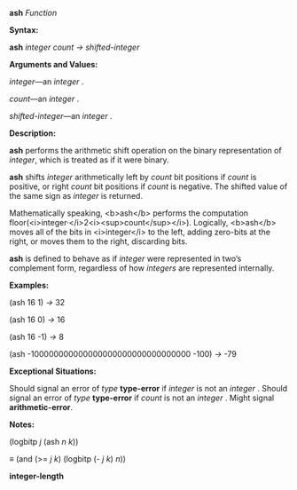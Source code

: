 **ash** *Function* 

**Syntax:** 

**ash** *integer count → shifted-integer* 

**Arguments and Values:** 

*integer*—an *integer* . 

*count*—an *integer* . 

*shifted-integer*—an *integer* . 

**Description:** 

**ash** performs the arithmetic shift operation on the binary representation of *integer*, which is treated as if it were binary. 

**ash** shifts *integer* arithmetically left by *count* bit positions if *count* is positive, or right *count* bit positions if *count* is negative. The shifted value of the same sign as *integer* is returned. 

Mathematically speaking, &#60;b&#62;ash&#60;/b&#62; performs the computation floor(&#60;i&#62;integer·&#60;/i&#62;2&#60;i&#62;&#60;sup&#62;count&#60;/sup&#62;&#60;/i&#62;). Logically, &#60;b&#62;ash&#60;/b&#62; moves all of the bits in &#60;i&#62;integer&#60;/i&#62; to the left, adding zero-bits at the right, or moves them to the right, discarding bits. 

**ash** is defined to behave as if *integer* were represented in two’s complement form, regardless of how *integers* are represented internally. 

**Examples:** 

(ash 16 1) *→* 32 

(ash 16 0) *→* 16 

(ash 16 -1) *→* 8 

(ash -100000000000000000000000000000000 -100) *→* -79 

**Exceptional Situations:** 

Should signal an error of *type* **type-error** if *integer* is not an *integer* . Should signal an error of *type* **type-error** if *count* is not an *integer* . Might signal **arithmetic-error**. 

**Notes:** 

(logbitp *j* (ash *n k*)) 

*≡* (and (&#62;= *j k*) (logbitp (- *j k*) *n*)) 



 

 

**integer-length** 

